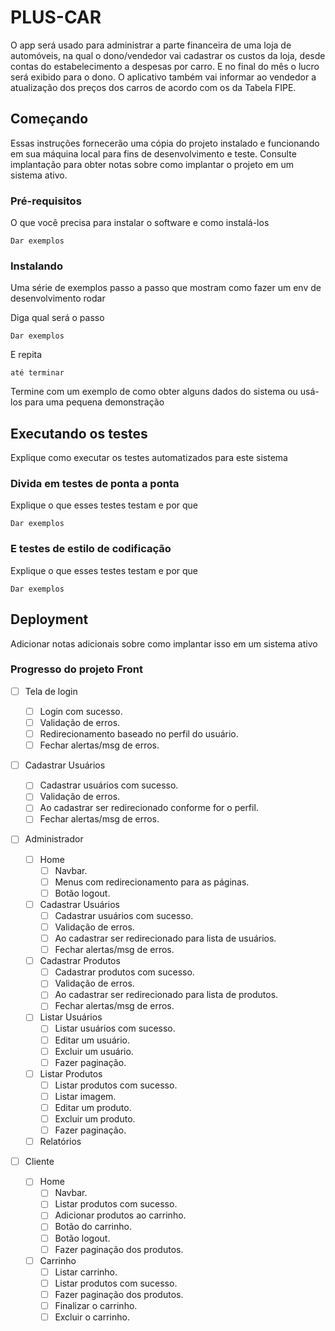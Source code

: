 # PLUS-CAR

O app será usado para administrar a parte financeira de uma loja de automóveis, na qual o dono/vendedor vai cadastrar os custos da loja, desde contas do estabelecimento a despesas por carro. E no final do mês o lucro será exibido para o dono. O aplicativo também vai informar ao vendedor a atualização dos preços dos carros de acordo com os da Tabela FIPE.

## Começando

Essas instruções fornecerão uma cópia do projeto instalado e funcionando em sua máquina local para fins de desenvolvimento e teste. Consulte implantação para obter notas sobre como implantar o projeto em um sistema ativo.

### Pré-requisitos

O que você precisa para instalar o software e como instalá-los

```
Dar exemplos
```

### Instalando

Uma série de exemplos passo a passo que mostram como fazer um env de desenvolvimento rodar

Diga qual será o passo
```
Dar exemplos
```

E repita

```
até terminar
```

Termine com um exemplo de como obter alguns dados do sistema ou usá-los para uma pequena demonstração

## Executando os testes

Explique como executar os testes automatizados para este sistema

### Divida em testes de ponta a ponta

Explique o que esses testes testam e por que

```
Dar exemplos
```

### E testes de estilo de codificação

Explique o que esses testes testam e por que

```
Dar exemplos
```

## Deployment

Adicionar notas adicionais sobre como implantar isso em um sistema ativo


### Progresso do projeto Front

* [ ] Tela de login
  * [ ] Login com sucesso.
  * [ ] Validação de erros.
  * [ ] Redirecionamento baseado no perfil do usuário.
  * [ ] Fechar alertas/msg de erros.

* [ ] Cadastrar Usuários
  * [ ] Cadastrar usuários com sucesso.
  * [ ] Validação de erros.
  * [ ] Ao cadastrar ser redirecionado conforme for o perfil.
  * [ ] Fechar alertas/msg de erros.

* [ ] Administrador
 
  * [ ] Home
    * [ ] Navbar.
    * [ ] Menus com redirecionamento para as páginas.
    * [ ] Botão logout.

  * [ ] Cadastrar Usuários
    * [ ] Cadastrar usuários com sucesso.
    * [ ] Validação de erros.
    * [ ] Ao cadastrar ser redirecionado para lista de usuários.
    * [ ] Fechar alertas/msg de erros.

  * [ ] Cadastrar Produtos
    * [ ] Cadastrar produtos com sucesso.
    * [ ] Validação de erros.
    * [ ] Ao cadastrar ser redirecionado para lista de produtos.
    * [ ] Fechar alertas/msg de erros.

  * [ ] Listar Usuários
    * [ ] Listar usuários com sucesso.
    * [ ] Editar um usuário.
    * [ ] Excluir um usuário.
    * [ ] Fazer paginação.

  * [ ] Listar Produtos
    * [ ] Listar produtos com sucesso.
    * [ ] Listar imagem.
    * [ ] Editar um produto.
    * [ ] Excluir um produto.
    * [ ] Fazer paginação.

  * [ ] Relatórios

* [ ] Cliente

  * [ ] Home
    * [ ] Navbar.
    * [ ] Listar produtos com sucesso.
    * [ ] Adicionar produtos ao carrinho.
    * [ ] Botão do carrinho.
    * [ ] Botão logout.
    * [ ] Fazer paginação dos produtos.

  * [ ] Carrinho
    * [ ] Listar carrinho.
    * [ ] Listar produtos com sucesso.
    * [ ] Fazer paginação dos produtos.
    * [ ] Finalizar o carrinho.
    * [ ] Excluir o carrinho.
